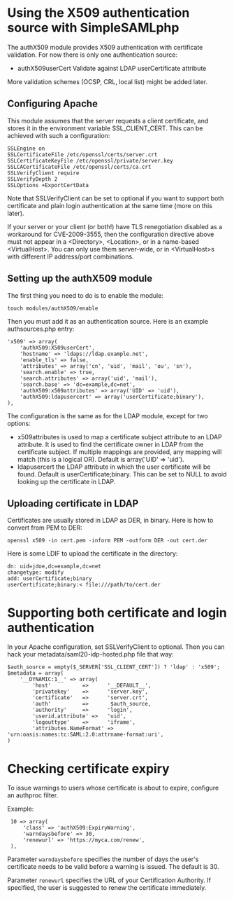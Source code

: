 Using the X509 authentication source with SimpleSAMLphp
=======================================================

The authX509 module provides X509 authentication with certificate
validation. For now there is only one authentication source:

* authX509userCert Validate against LDAP userCertificate attribute

More validation schemes (OCSP, CRL, local list) might be added later.

Configuring Apache
------------------

This module assumes that the server requests a client certificate, and
stores it in the environment variable SSL_CLIENT_CERT. This can be achieved
with such a configuration:

    SSLEngine on
    SSLCertificateFile /etc/openssl/certs/server.crt
    SSLCertificateKeyFile /etc/openssl/private/server.key
    SSLCACertificateFile /etc/openssl/certs/ca.crt
    SSLVerifyClient require
    SSLVerifyDepth 2
    SSLOptions +ExportCertData

Note that SSLVerifyClient can be set to optional if you want to support
both certificate and plain login authentication at the same time (more on
this later).

If your server or your client (or both!) have TLS renegotiation disabled
as a workaround for CVE-2009-3555, then the configuration directive above
must not appear in a &lt;Directory&gt;, &lt;Location&gt;, or in a name-based
&lt;VirtualHost&gt;. You can only use them server-wide, or in &lt;VirtualHost&gt;s
with different IP address/port combinations.


Setting up the authX509 module
------------------------------

The first thing you need to do is to enable the module:

    touch modules/authX509/enable

Then you must add it as an authentication source. Here is an
example authsources.php entry:

    'x509' => array(
        'authX509:X509userCert',
        'hostname' => 'ldaps://ldap.example.net',
        'enable_tls' => false,
        'attributes' => array('cn', 'uid', 'mail', 'ou', 'sn'),
        'search.enable' => true,
        'search.attributes' => array('uid', 'mail'),
        'search.base' => 'dc=example,dc=net',
        'authX509:x509attributes' => array('UID' => 'uid'),
        'authX509:ldapusercert' => array('userCertificate;binary'),
    ),

The configuration is the same as for the LDAP module, except for
two options:

* x509attributes is used to map a certificate subject attribute to
                 an LDAP attribute. It is used to find the certificate
                 owner in LDAP from the certificate subject. If multiple
                 mappings are provided, any mapping will match (this
                 is a logical OR). Default is array('UID' => 'uid').
* ldapusercert   the LDAP attribute in which the user certificate will
                 be found. Default is userCertificate;binary. This can
                 be set to NULL to avoid looking up the certificate in
                 LDAP.


Uploading certificate in LDAP
-----------------------------

Certificates are usually stored in LDAP as DER, in binary. Here is
how to convert from PEM to DER:

    openssl x509 -in cert.pem -inform PEM -outform DER -out cert.der

Here is some LDIF to upload the certificate in the directory:

    dn: uid=jdoe,dc=example,dc=net
    changetype: modify
    add: userCertificate;binary
    userCertificate;binary:< file:///path/to/cert.der


Supporting both certificate and login authentication
====================================================

In your Apache configuration, set SSLVerifyClient to optional. Then you
can hack your metadata/saml20-idp-hosted.php file that way:

    $auth_source = empty($_SERVER['SSL_CLIENT_CERT']) ? 'ldap' : 'x509';
    $metadata = array(
        '__DYNAMIC:1__' => array(
            'host'          =>      '__DEFAULT__',
            'privatekey'    =>      'server.key',
            'certificate'   =>      'server.crt',
            'auth'          =>       $auth_source,
            'authority'     =>      'login',
            'userid.attribute' =>   'uid',
            'logouttype'    =>      'iframe',
            'attributes.NameFormat' => 'urn:oasis:names:tc:SAML:2.0:attrname-format:uri',
    )

Checking certificate expiry
===========================

To issue warnings to users whose certificate is about to expire, configure an authproc filter.

Example:

     10 => array(
         'class' => 'authX509:ExpiryWarning',
         'warndaysbefore' => 30,
         'renewurl' => 'https://myca.com/renew',
     ),

Parameter `warndaysbefore` specifies the number of days the user's certificate needs to be valid before a warning is
issued. The default is 30.

Parameter `renewurl` specifies the URL of your Certification Authority. If specified, the user is suggested to renew the
certificate immediately.
